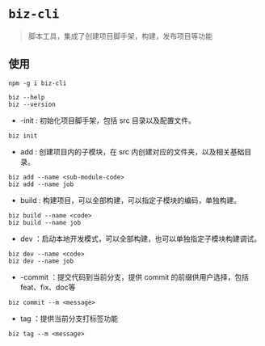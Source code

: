 # `biz-cli`

> 脚本工具，集成了创建项目脚手架，构建，发布项目等功能

## 使用

```
npm -g i biz-cli

biz --help
biz --version

```

- -init : 初始化项目脚手架，包括 src 目录以及配置文件。

```
biz init
```

- add : 创建项目内的子模块，在 src 内创建对应的文件夹，以及相关基础目录。

```
biz add --name <sub-module-code> 
biz add --name job
```

- build : 构建项目，可以全部构建，可以指定子模块的编码，单独构建。

```
biz build --name <code>
biz build --name job
```

- dev ：启动本地开发模式，可以全部构建，也可以单独指定子模块构建调试。

```
biz dev --name <code>
biz dev --name job 
```

- -commit ：提交代码到当前分支，提供 commit 的前缀供用户选择，包括 feat、fix、doc等
```
biz commit --m <message> 

```

- tag ：提供当前分支打标签功能
```
biz tag --m <message> 

```
